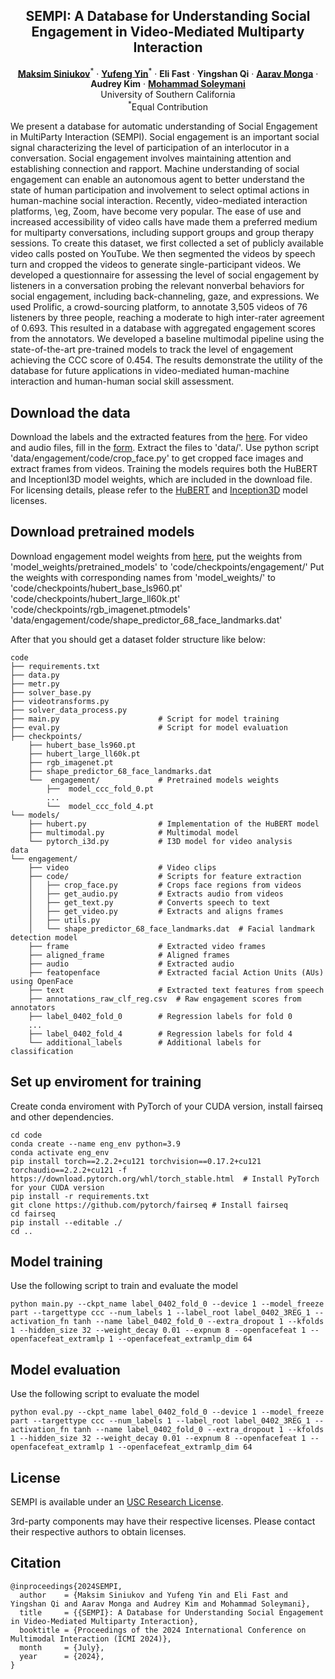 <p align="center">

  <h2 align="center">SEMPI: A Database for Understanding Social Engagement in Video-Mediated Multiparty Interaction</h2>
  <p align="center">
    <a href="https://havent-invented.github.io/"><strong>Maksim Siniukov</strong></a><sup>*</sup>
    ·  
    <a href="https://yufengyin.github.io/"><strong>Yufeng Yin</strong></a><sup>*</sup>
    ·
    <strong>Eli Fast</strong>
    ·
    <strong>Yingshan Qi</strong>
    ·
    <a href="https://aaravmo.github.io"><strong>Aarav Monga</strong></a>
    ·
    <strong>Audrey Kim</strong></a>
    ·
    <a href="https://www.ihp-lab.org/"><strong>Mohammad Soleymani</strong></a>
    <br>
    University of Southern California
    <br>
    <sup>*</sup>Equal Contribution
    <br>
</p>

We present a database for automatic understanding of Social Engagement in MultiParty Interaction (SEMPI). Social engagement is an important social signal characterizing the level of participation of an interlocutor in a conversation. Social engagement involves maintaining attention and establishing connection and rapport. Machine understanding of social engagement can enable an autonomous agent to better understand the state of human participation and involvement to select optimal actions in human-machine social interaction. Recently, video-mediated interaction platforms, \eg, Zoom, have become very popular. The ease of use and increased accessibility of video calls have made them a preferred medium for multiparty conversations, including support groups and group therapy sessions. To create this dataset, we first collected a set of publicly available video calls posted on YouTube. We then segmented the videos by speech turn and cropped the videos to generate single-participant videos. We developed a questionnaire for assessing the level of social engagement by listeners in a conversation probing the relevant nonverbal behaviors for social engagement, including back-channeling, gaze, and expressions. We used Prolific, a crowd-sourcing platform, to annotate 3,505 videos of 76 listeners by three people, reaching a moderate to high inter-rater agreement of 0.693. This resulted in a database with aggregated engagement scores from the annotators. We developed a baseline multimodal pipeline using the state-of-the-art pre-trained models to track the level of engagement achieving the CCC score of 0.454. The results demonstrate the utility of the database for future applications in video-mediated human-machine interaction and human-human social skill assessment.

## Download the data
Download the labels and the extracted features from the [here](https://1drv.ms/f/s!AslyQYfPiCM4h-BVGbctULJkksm4sg?e=mDQji1). For video and audio files, fill in the [form](https://forms.gle/ULCABeNSw9LfQZF99). Extract the files to 'data/'. Use python script 'data/engagement/code/crop_face.py' to get cropped face images and extract frames from videos.
Training the models requires both the HuBERT and InceptionI3D model weights, which are included in the download file. For licensing details, please refer to the [HuBERT](https://github.com/facebookresearch/fairseq/tree/main/examples/hubert) and [Inception3D](https://github.com/piergiaj/pytorch-i3d/tree/master) model licenses.

## Download pretrained models
Download engagement model weights from [here](https://1drv.ms/f/s!AslyQYfPiCM4h-BVGbctULJkksm4sg?e=mDQji1), put the weights from 'model_weights/pretrained_models' to 'code/checkpoints/engagement/'
Put the weights with corresponding names from  'model_weights/' to 'code/checkpoints/hubert_base_ls960.pt'
'code/checkpoints/hubert_large_ll60k.pt'
'code/checkpoints/rgb_imagenet.ptmodels'
'data/engagement/code/shape_predictor_68_face_landmarks.dat'

After that you should get a dataset folder structure like below:
```
code
├── requirements.txt
├── data.py
├── metr.py
├── solver_base.py               
├── videotransforms.py       
├── solver_data_process.py      
├── main.py                      # Script for model training
├── eval.py                      # Script for model evaluation
├── checkpoints/
    ├── hubert_base_ls960.pt
    ├── hubert_large_ll60k.pt
    ├── rgb_imagenet.pt
    ├── shape_predictor_68_face_landmarks.dat
    └──  engagement/             # Pretrained models weights
        ├──  model_ccc_fold_0.pt 
        ...
        └──  model_ccc_fold_4.pt
└── models/
    ├── hubert.py                # Implementation of the HuBERT model
    ├── multimodal.py            # Multimodal model
    └── pytorch_i3d.py           # I3D model for video analysis
data
└── engagement/
    ├── video                    # Video clips
    ├── code/                    # Scripts for feature extraction
    │   ├── crop_face.py         # Crops face regions from videos
    │   ├── get_audio.py         # Extracts audio from videos
    │   ├── get_text.py          # Converts speech to text
    │   ├── get_video.py         # Extracts and aligns frames
    │   ├── utils.py            
    │   └── shape_predictor_68_face_landmarks.dat  # Facial landmark detection model
    ├── frame                    # Extracted video frames
    ├── aligned_frame            # Aligned frames
    ├── audio                    # Extracted audio
    ├── featopenface             # Extracted facial Action Units (AUs) using OpenFace
    ├── text                     # Extracted text features from speech
    ├── annotations_raw_clf_reg.csv  # Raw engagement scores from annotators
    ├── label_0402_fold_0        # Regression labels for fold 0
    ...
    ├── label_0402_fold_4        # Regression labels for fold 4
    └── additional_labels        # Additional labels for classification
```

## Set up enviroment for training 
Create conda enviroment with PyTorch of your CUDA version, install fairseq and other dependencies.
```
cd code
conda create --name eng_env python=3.9
conda activate eng_env
pip install torch==2.2.2+cu121 torchvision==0.17.2+cu121 torchaudio==2.2.2+cu121 -f https://download.pytorch.org/whl/torch_stable.html  # Install PyTorch for your CUDA version 
pip install -r requirements.txt
git clone https://github.com/pytorch/fairseq # Install fairseq
cd fairseq
pip install --editable ./
cd ..
```

## Model training
Use the following script to train and evaluate the model
```
python main.py --ckpt_name label_0402_fold_0 --device 1 --model_freeze part --targettype ccc --num_labels 1 --label_root label_0402_3REG_1 --activation_fn tanh --name label_0402_fold_0 --extra_dropout 1 --kfolds 1 --hidden_size 32 --weight_decay 0.01 --expnum 8 --openfacefeat 1 --openfacefeat_extramlp 1 --openfacefeat_extramlp_dim 64
```

## Model evaluation 
Use the following script to evaluate the model
```
python eval.py --ckpt_name label_0402_fold_0 --device 1 --model_freeze part --targettype ccc --num_labels 1 --label_root label_0402_3REG_1 --activation_fn tanh --name label_0402_fold_0 --extra_dropout 1 --kfolds 1 --hidden_size 32 --weight_decay 0.01 --expnum 8 --openfacefeat 1 --openfacefeat_extramlp 1 --openfacefeat_extramlp_dim 64
```

## License

SEMPI is available under an [USC Research License](LICENSE).

3rd-party components may have their respective licenses. Please contact their respective authors to obtain licenses.

## Citation
```
@inproceedings{2024SEMPI,
  author    = {Maksim Siniukov and Yufeng Yin and Eli Fast and Yingshan Qi and Aarav Monga and Audrey Kim and Mohammad Soleymani},
  title     = {{SEMPI}: A Database for Understanding Social Engagement in Video-Mediated Multiparty Interaction},
  booktitle = {Proceedings of the 2024 International Conference on Multimodal Interaction (ICMI 2024)},
  month     = {July},
  year      = {2024},
}
```
